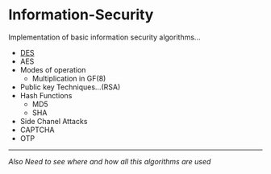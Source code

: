 # Information-Security
Implementation of basic information security algorithms...

<ul>
  <li><a href="https://github.com/mehtaVatsalD/Information-Security/blob/vatsal/des.py">DES</a></li>
  <li>AES</li>
  <li>Modes of operation
    <ul><li>Multiplication in GF(8)</li></ul></li>
  <li>Public key Techniques...(RSA)</li>
  <li>Hash Functions
    <ul>
      <li>MD5</li>
      <li>SHA</li>
    </ul>
  </li>
  <li>Side Chanel Attacks</li>
  <li>CAPTCHA</li>
  <li>OTP</li>
</ul>

<hr>

<i>Also Need to see where and how all this algorithms are used</i>
